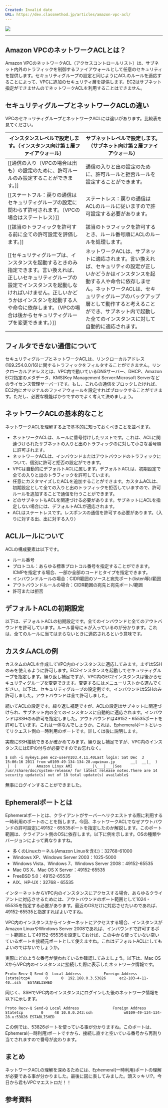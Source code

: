 ```yaml
---
Created: Invalid date
URL: https://dev.classmethod.jp/articles/amazon-vpc-acl/
---
```

[![](https://cdn-ssl-devio-img.classmethod.jp/wp-content/uploads/2011/11/AWS.png)](https://cdn-ssl-devio-img.classmethod.jp/wp-content/uploads/2011/11/AWS.png)

---

## Amazon VPCのネットワークACLとは？

Amazon VPCのネットワークACL（アクセスコントロールリスト）は、サブネット内外のトラフィックを制御するファイアウォールとして任意のセキュリティを提供します。セキュリティグループの設定と同じようにACLのルールを適応することによって、VPCに追加のセキュリティ層を提供します。EC2はサブネット指定ができませんのでネットワークACLを利用することはできません。

## セキュリティグループとネットワークACLの違い

VPCのセキュリティグループとネットワークACLには違いがあります。比較表を見てください。

|インスタンスレベルで設定します。（インスタンス向け第１層ファイアウォール）|サブネットレベルで設定します。（サブネット向け第２層ファイアウォール）|
|---|---|
|[[通信の入り（VPCの場合は出も）の設定のために、許可ルールのみ設定することができます。]]|通信の入りと出の設定のために、許可ルールと拒否ルールを設定することができます。|
|[[ステートフル：戻りの通信はセキュリティグループの設定に関わらず許可されます。（VPCの場合はステートレス）]]|ステートレス：戻りの通信はACLのルールに従いますので許可設定する必要があります。|
|[[該当のトラフィックを許可する前に全ての許可設定を評価します。]]|該当のトラフィックを許可するとき、ルール番号順にACLのルールを処理します。|
|[[セキュリティグループは、インスタンスを起動するときのみ指定できます。言い換えれば、正しいセキュリティグループの設定でインスタンスを起動しなければいけません。正しいかどうかはインスタンを起動する人や命令に依存します。（VPCの場合は後からセキュリティグループを変更できます。）]]|ネットワークACLは、サブネットに適応されます。言い換えれば、セキュリティの設定が正しいかどうかはインスタンスを起動する人や命令に依存しません。ネットワークACLは、セキュリティグループのバックアップ層として動作すると考えることができ、サブネット内で起動した全てのインスタンスに対して自動的に適応されます。|

  
  

## フィルタできない通信について

セキュリティグループとネットワークACLは、リンクローカルアドレス(169.254.0.0/16)に関するトラフィックをフィルタすることができません。リンクローカルアドレスとは、VPC内で動いているDNSサーバー、DHCP、Amazon EC2指定のメタデータ、KMS(Key Management Server:Microsoft Serverなどのライセンス管理サーバー)です。もし、これらの通信をブロックしたければ、EC2内にオリジナルのファイアウォールを設定すればブロックすることができます。ただし、必要な機能ばかりですのでよく考えて決めましょう。

## ネットワークACLの基本的なこと

ネットワークACLを理解する上で基本的に知っておくべきことを並べます。

- ネットワークACLは、ルールに番号付けしたリストです。これは、ACLに関連づけられたサブネットの入りと出のトラフィックのに対して小さな番号順に許可されます。
- ネットワークACLは、インバウンドまたはアウトバウンドのトラフィックについて、個別に許可と拒否の設定ができます。
- VPCは自動的にデフォルトACLに属します。デフォルトACLは、初期設定で全ての入りと出のトラフィックを許可しています。
- 任意にカスタマイズしたACLを追加することができます。カスタムACLは、初期設定として全ての入りと出のトラフィックを拒否していますので、許可ルールを追加することで通信を行うことができます。
- どのサブネットもACLを関連づける必要があります。サブネットにACLを指定しない場合には、デフォルトACLが適応されます。
- ACLはステートレスです。レスポンスの通信を許可する必要があります。（入りに対する出、出に対する入り）

## ACLルールについて

ACLの構成要素は以下です。

- ルール番号
- プロトコル：あらゆる標準プロトコル番号を指定することができます。ICMPを指定する場合、一部か全部のコードとタイプを指定できます。
- インバウンドルールの場合：CIDR範囲のソースと宛先ポート(listen等)/範囲
- アウトバウンドルールの場合：CIDR範囲の宛先と宛先ポート/範囲
- 許可または拒否

## デフォルトACLの初期設定

以下は、デフォルトACLの初期設定です。全てのインバウンドと全てのアウトバウンドを許可しています。ルール番号に＊が入っているのが分かります。これは、全てのルールに当てはまらないときに適応されるという意味です。

## カスタムACLの例

カスタムのACLを作成してVPC内のインスタンスに適応してみます。まずはSSHのみを使えるように許可します。EC2インスタンスを起動してセキュリティグループを指定します。繰り返し補足ですが、VPC内のEC2インスタンスは後からセキュリティグループを変更できます。変更するにはメニューリストから選んでください。以下は、セキュリティグループの設定例です。インバウンドはSSHのみ許可しました。アウトバウンドは全て許可しました。

続いてACLの設定です。繰り返し補足ですが、ACLの設定はサブネットに関連づけられ、サブネット内の全てのインスタンスに自動的に適応されます。インバウンドはSSHのみ許可を指定しました。アウトバウンドは49152 - 65535ポートを許可しています。これは一体なんでしょうか。これは、Ephemeralポートといってリクエスト側の一時利用のポートです。詳しくは後に説明します。

実際にSSH接続できるか確かめてみます。繰り返し補足ですが、VPC内のインスタンスにはEIPの付与が必要ですのでお忘れなく。

```
$ ssh -i mykey1.pem ec2-user@103.4.11.40Last login: Sat Dec  3 15:06:16 2011 from w0109-49-134-134-28.uqwimax.jp       __|  __|_  )       _|  (     /   Amazon Linux AMI      ___|\___|___|See /usr/share/doc/system-release/ for latest release notes.There are 14 security update(s) out of 18 total update(s) available$
```

無事にログインすることができました。

## Ephemeralポートとは

Ephemeralポートとは、クライアントがサーバーへリクエストする際に利用する一時利用のポートのことを指します。今回、ネットワークACLでなぜアウトバウンドの許可設定に49152 - 65535ポートを指定したのか解説します。このポート範囲は、クライアント側のOSに依存します。以下に例を示します。OSの種類やバージョンによって異なりますね。

- 多くのLinuxカーネル(Amazon Linuxを含む)：32768-61000
- Windows XP、Windows Server 2003：1025-5000
- Windows Vista、Windows 7、Windows Server 2008：49152-65535
- Mac OS X、Mac OS X Server：49152-65535
- FreeBSD 5.0：49152-65535
- AIX、HP-UX：32768 - 65535

インターネットからVPC内のインスタンスにアクセスする場合、あらゆるクライアントに対応させるためには、アウトバウンドのポート範囲として1024 - 65535を指定する必要があります。最近のOSだけに対応させたいのであれば、49152-65535と指定すればよいですね。

VPC内のインスタンスからインターネットにアクセスする場合、インスタンスがAmazon LinuxやWindows Server 2008であれば、インバウンドで許可するポート範囲として49152-65535を設定しておけば、この中から使っていない空いているポートを接続元ポートとして使えますね。これはデフォルトACLにしてもよいのではないでしょうか。

実際にどのような番号が使われているか確認してみましょう。以下は、Mac OS XからVPC内のインスタンスに接続した際に表示したネットワーク情報です。

```
Proto Recv-Q Send-Q  Local Address          Foreign Address        (state)tcp4       0      0  192.168.0.3.53826      ec2-103-4-11-40..ssh   ESTABLISHED
```

同じく、SSHでVPC内のインスタンスにログインした後のネットワーク情報を以下に示します。

```
Proto Recv-Q Send-Q Local Address               Foreign Address             Statetcp        0     48 10.0.0.243:ssh              w0109-49-134-134-28.u:53826 ESTABLISHED
```

この例では、53826ポートを使っている事が分かりますね。このポートは、Ephemeral(一時利用)ポートですから、接続し直すと空いている番号から再割り当てされますので番号が変わります。

## まとめ

ネットワークACLの理解を深めるためには、Ephemeral(一時利用)ポートの理解が必要である事が分かりました。最後に図に表してみました。頭スッキリ!?。今日から君もVPCマエストロだ！！

## 参考資料